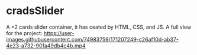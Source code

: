 # cradsSlider
A +2 cards slider container, it has ceated by HTML, CSS, and JS. A full view for the project: 
https://user-images.githubusercontent.com/74983759/171207249-c26af10d-ab37-4e23-a732-901a49db4c4b.mp4


